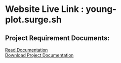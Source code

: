# Website Live Link : young-plot.surge.sh  
## Project Requirement Documents:  
[Read Documentation](./src/assets/Project_Requirement.pdf)  
[Download Project Documentation](./src/assets/Project_Requirement.pdf)

